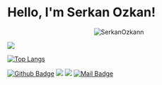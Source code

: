 # Hello, I'm Serkan Ozkan! 

<p align="middle"> <img src="https://komarev.com/ghpvc/?username=SerkanOzkann" alt="SerkanOzkann" /> </p>

<img align='middle'  src="https://github-readme-stats.vercel.app/api?username=SerkanOzkann&show_icons=true&theme=radical&hide_rank=false">



[![Top Langs](https://github-readme-stats.vercel.app/api/top-langs/?username=SerkanOzkann)](https://github.com/SerkanOzkann/github-readme-stats)

[![Github Badge](https://img.shields.io/badge/-Github-000?style=quare&labelColor=000&logo=Github&logoColor=white&link=link)](https://github.com/SerkanOzkann) 
[![](https://img.shields.io/badge/linkedin-%230077B5.svg?&style=for-the-badge&logo=linkedin&logoColor=white)](https://www.linkedin.com/in/serkan-%C3%B6zkan-a214a1221/)
[![](https://img.shields.io/badge/instagram-%23E4405F.svg?&style=for-the-badge&logo=instagram&logoColor=white)](https://instagram.com/ozkannserkan)
[![Mail Badge](https://img.shields.io/badge/serkanozkann1903@gmail.com-c14438?style=for-the-badge&logo=Gmail&logoColor=white&link=mailto:serkanozkann1903@gmail.com)](mailto:serkanozkann1903@gmail.com)
